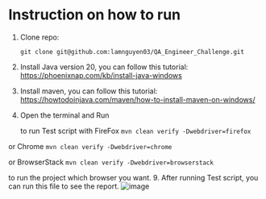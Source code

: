 #  Instruction on how to run
1. Clone repo:
   ```
   git clone git@github.com:lamnguyen03/QA_Engineer_Challenge.git
   ```
3. Install Java version 20, you can follow this tutorial: https://phoenixnap.com/kb/install-java-windows
4. Install maven, you can follow this tutorial: https://howtodoinjava.com/maven/how-to-install-maven-on-windows/
5. Open the terminal and Run
   
   to run Test script with FireFox
``` mvn clean verify -Dwebdriver=firefox ```

or Chrome
```mvn clean verify -Dwebdriver=chrome```

or BrowserStack
```mvn clean verify -Dwebdriver=browserstack```

 to run the project which browser you want.
9. After running Test script, you can run this file to see the report.
 ![image](https://github.com/lamnguyen03/QA_Engineer_Challenge/assets/97352277/6c2be03e-90e7-4c09-a6f9-b77ea78213e3)

